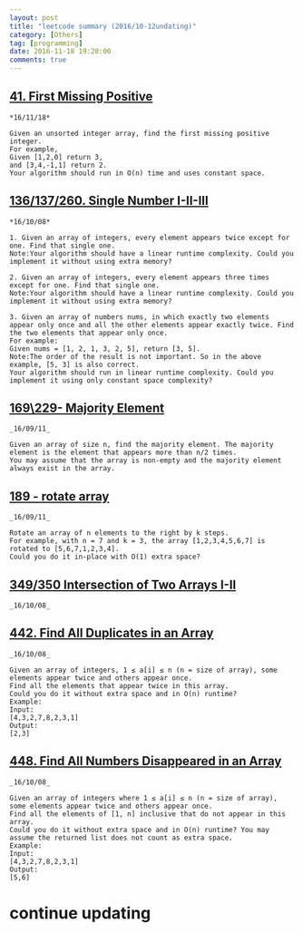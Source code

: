 ```yaml
---
layout: post
title: "leetcode summary (2016/10-12undating)"
category: [Others]
tag: [programming]
date: 2016-11-18 19:20:00
comments: true
---
```


## <a href="http://blog.csdn.net/alivirus/article/details/53221481">41. First Missing Positive</a>
    *16/11/18*
    
    Given an unsorted integer array, find the first missing positive integer.
    For example,
    Given [1,2,0] return 3,
    and [3,4,-1,1] return 2.
    Your algorithm should run in O(n) time and uses constant space.
    
<!-- more -->

## <a href="http://blog.csdn.net/alivirus/article/details/52754071">136/137/260. Single Number I-II-III</a>
    *16/10/08*
    
    1. Given an array of integers, every element appears twice except for one. Find that single one.
    Note:Your algorithm should have a linear runtime complexity. Could you implement it without using extra memory?
    
    2. Given an array of integers, every element appears three times except for one. Find that single one.
    Note:Your algorithm should have a linear runtime complexity. Could you implement it without using extra memory?
    
    3. Given an array of numbers nums, in which exactly two elements appear only once and all the other elements appear exactly twice. Find the two elements that appear only once.
    For example:
    Given nums = [1, 2, 1, 3, 2, 5], return [3, 5].
    Note:The order of the result is not important. So in the above example, [5, 3] is also correct.
    Your algorithm should run in linear runtime complexity. Could you implement it using only constant space complexity?
    
## <a href="http://blog.csdn.net/alivirus/article/details/52503910">169\229- Majority Element</a>
    _16/09/11_
    
    Given an array of size n, find the majority element. The majority element is the element that appears more than n/2 times.
    You may assume that the array is non-empty and the majority element always exist in the array.

## <a href="http://blog.csdn.net/alivirus/article/details/52504463">189 - rotate array</a>
    _16/09/11_
    
    Rotate an array of n elements to the right by k steps.
    For example, with n = 7 and k = 3, the array [1,2,3,4,5,6,7] is rotated to [5,6,7,1,2,3,4].
    Could you do it in-place with O(1) extra space?

## <a href="">349/350 Intersection of Two Arrays I-II</a>
    _16/10/08_
    

## <a href="http://blog.csdn.net/alivirus/article/details/53219789">442. Find All Duplicates in an Array</a>
    _16/10/08_
    
    Given an array of integers, 1 ≤ a[i] ≤ n (n = size of array), some elements appear twice and others appear once.
    Find all the elements that appear twice in this array.
    Could you do it without extra space and in O(n) runtime?
    Example:
    Input:
    [4,3,2,7,8,2,3,1]
    Output:
    [2,3]
    
## <a href="http://blog.csdn.net/alivirus/article/details/53221391">448. Find All Numbers Disappeared in an Array</a>
    _16/10/08_
    
    Given an array of integers where 1 ≤ a[i] ≤ n (n = size of array), some elements appear twice and others appear once.
    Find all the elements of [1, n] inclusive that do not appear in this array.
    Could you do it without extra space and in O(n) runtime? You may assume the returned list does not count as extra space.
    Example:
    Input:
    [4,3,2,7,8,2,3,1]
    Output:
    [5,6]

# **continue updating**
